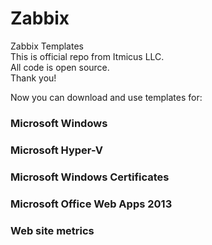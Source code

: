 # Zabbix
Zabbix Templates  
This is official repo from Itmicus LLC.  
All code is open source.  
Thank you!  

Now you can download and use templates for:  
### Microsoft Windows  
### Microsoft Hyper-V  
### Microsoft Windows Certificates
### Microsoft Office Web Apps 2013

### Web site metrics  

